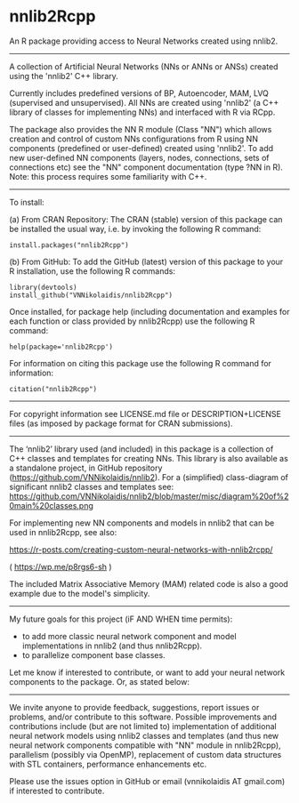 # nnlib2Rcpp
An R package providing access to Neural Networks created using nnlib2. 

---

A collection of Artificial Neural Networks (NNs or ANNs or ANSs) created using the 'nnlib2' C++ library.

Currently includes predefined versions of BP, Autoencoder, MAM, LVQ (supervised and unsupervised). 
All NNs are created using 'nnlib2' (a C++ library of classes for implementing NNs) and interfaced with R via RCpp.

The package also provides the NN R module (Class "NN") which allows creation and control of custom NNs configurations from R using NN components (predefined or user-defined) created using 'nnlib2'. To add new user-defined NN components (layers, nodes, connections, sets of connections etc) see the "NN" component documentation (type ?NN in R). Note: this process requires some familiarity with C++.

---

To install:

(a) From CRAN Repository: The CRAN (stable) version of this package can be installed the usual way, i.e. by invoking the following R command:

    install.packages("nnlib2Rcpp") 

(b) From GitHub: To add the GitHub (latest) version of this package to your R installation, use the following R commands:

    library(devtools) 
    install_github("VNNikolaidis/nnlib2Rcpp")

Once installed, for package help (including documentation and examples for each function or class provided by nnlib2Rcpp) use the following R command:

    help(package='nnlib2Rcpp')

For information on citing this package use the following R command for information:

    citation("nnlib2Rcpp")

---

For copyright information see LICENSE.md file or DESCRIPTION+LICENSE files (as imposed by package format for CRAN submissions).

---

The ‘nnlib2’ library used (and included) in this package is a collection of C++ classes and templates for creating NNs. This library is also available as a standalone project, in GitHub repository (https://github.com/VNNikolaidis/nnlib2). For a (simplified) class-diagram of significant nnlib2 classes and templates see: https://github.com/VNNikolaidis/nnlib2/blob/master/misc/diagram%20of%20main%20classes.png

For implementing new NN components and models in nnlib2 that can be used in nnlib2Rcpp, see also: 

https://r-posts.com/creating-custom-neural-networks-with-nnlib2rcpp/

( https://wp.me/p8rgs6-sh )

The included Matrix Associative Memory (MAM) related code is also a good example due to the model's simplicity.

---

My future goals for this project (iF AND WHEN time permits):

- to add more classic neural network component and model implementations in nnlib2 (and thus nnlib2Rcpp).
- to parallelize component base classes.

Let me know if interested to contribute, or want to add your neural network components to the package. Or, as stated below:

---

We invite anyone to provide feedback, suggestions, report issues or problems, and/or contribute to this software. Possible improvements and contributions include (but are not limited to) implementation of additional neural network models using nnlib2 classes and templates (and thus new neural network components compatible with "NN" module in nnlib2Rcpp), parallelism (possibly via OpenMP), replacement of custom data structures with STL containers, performance enhancements etc.

Please use the issues option in GitHub or email (vnnikolaidis AT gmail.com) if interested to contribute.
